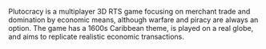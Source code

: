 Plutocracy is a multiplayer 3D RTS game focusing on merchant trade and domination by economic means, although warfare and piracy are always an option. The game has a 1600s Caribbean theme, is played on a real globe, and aims to replicate realistic economic transactions.